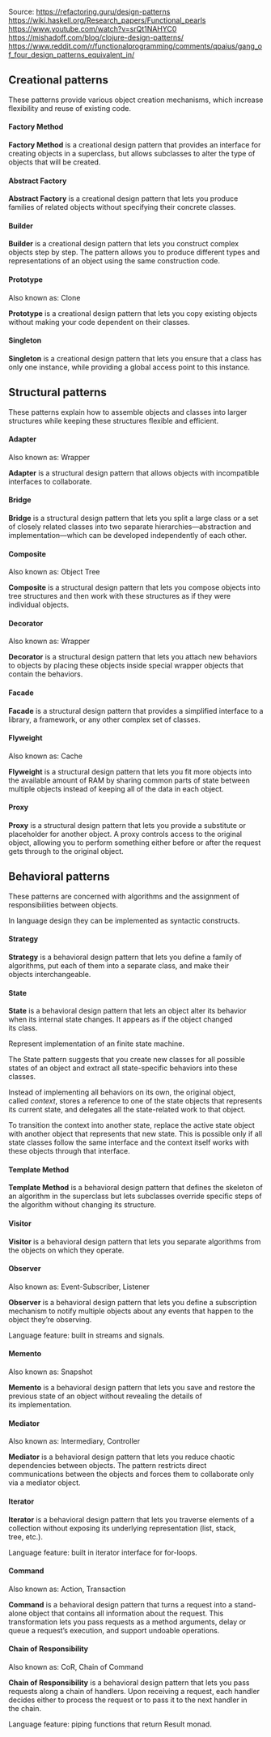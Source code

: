 Source: https://refactoring.guru/design-patterns
https://wiki.haskell.org/Research_papers/Functional_pearls
https://www.youtube.com/watch?v=srQt1NAHYC0
https://mishadoff.com/blog/clojure-design-patterns/
https://www.reddit.com/r/functionalprogramming/comments/qpaius/gang_of_four_design_patterns_equivalent_in/

## Creational patterns

These patterns provide various object creation mechanisms, which increase flexibility and reuse of existing code.

#### Factory Method

**Factory Method** is a creational design pattern that provides an interface for creating objects in a superclass, but allows subclasses to alter the type of objects that will be created.

#### Abstract Factory

**Abstract Factory** is a creational design pattern that lets you produce families of related objects without specifying their concrete classes.

#### Builder

**Builder** is a creational design pattern that lets you construct complex objects step by step. The pattern allows you to produce different types and representations of an object using the same construction code.

#### Prototype

Also known as: Clone

**Prototype** is a creational design pattern that lets you copy existing objects without making your code dependent on their classes.

#### Singleton

**Singleton** is a creational design pattern that lets you ensure that a class has only one instance, while providing a global access point to this instance.

## Structural patterns

These patterns explain how to assemble objects and classes into larger structures while keeping these structures flexible and efficient.

#### Adapter

Also known as: Wrapper

**Adapter** is a structural design pattern that allows objects with incompatible interfaces to collaborate.

#### Bridge

**Bridge** is a structural design pattern that lets you split a large class or a set of closely related classes into two separate hierarchies—abstraction and implementation—which can be developed independently of each other.

#### Composite

Also known as: Object Tree

**Composite** is a structural design pattern that lets you compose objects into tree structures and then work with these structures as if they were individual objects.

#### Decorator

Also known as: Wrapper

**Decorator** is a structural design pattern that lets you attach new behaviors to objects by placing these objects inside special wrapper objects that contain the behaviors.

#### Facade

**Facade** is a structural design pattern that provides a simplified interface to a library, a framework, or any other complex set of classes.

#### Flyweight

Also known as: Cache

**Flyweight** is a structural design pattern that lets you fit more objects into the available amount of RAM by sharing common parts of state between multiple objects instead of keeping all of the data in each object.

#### Proxy

**Proxy** is a structural design pattern that lets you provide a substitute or placeholder for another object. A proxy controls access to the original object, allowing you to perform something either before or after the request gets through to the original object.

## Behavioral patterns

These patterns are concerned with algorithms and the assignment of responsibilities between objects.

In language design they can be implemented as syntactic constructs. 

#### Strategy

**Strategy** is a behavioral design pattern that lets you define a family of algorithms, put each of them into a separate class, and make their objects interchangeable.

#### State

**State** is a behavioral design pattern that lets an object alter its behavior when its internal state changes. It appears as if the object changed its class.

Represent implementation of an finite state machine.

The State pattern suggests that you create new classes for all possible states of an object and extract all state-specific behaviors into these classes.

Instead of implementing all behaviors on its own, the original object, called _context_, stores a reference to one of the state objects that represents its current state, and delegates all the state-related work to that object.

To transition the context into another state, replace the active state object with another object that represents that new state. This is possible only if all state classes follow the same interface and the context itself works with these objects through that interface.

#### Template Method

**Template Method** is a behavioral design pattern that defines the skeleton of an algorithm in the superclass but lets subclasses override specific steps of the algorithm without changing its structure.

#### Visitor

**Visitor** is a behavioral design pattern that lets you separate algorithms from the objects on which they operate.

#### Observer

Also known as: Event-Subscriber, Listener

**Observer** is a behavioral design pattern that lets you define a subscription mechanism to notify multiple objects about any events that happen to the object they’re observing.

Language feature: built in streams and signals.

#### Memento

Also known as: Snapshot

**Memento** is a behavioral design pattern that lets you save and restore the previous state of an object without revealing the details of its implementation.

#### Mediator

Also known as: Intermediary, Controller

**Mediator** is a behavioral design pattern that lets you reduce chaotic dependencies between objects. The pattern restricts direct communications between the objects and forces them to collaborate only via a mediator object.

#### Iterator

**Iterator** is a behavioral design pattern that lets you traverse elements of a collection without exposing its underlying representation (list, stack, tree, etc.).

Language feature: built in iterator interface for for-loops.

#### Command

Also known as: Action, Transaction

**Command** is a behavioral design pattern that turns a request into a stand-alone object that contains all information about the request. This transformation lets you pass requests as a method arguments, delay or queue a request’s execution, and support undoable operations.

#### Chain of Responsibility

Also known as: CoR, Chain of Command

**Chain of Responsibility** is a behavioral design pattern that lets you pass requests along a chain of handlers. Upon receiving a request, each handler decides either to process the request or to pass it to the next handler in the chain.

Language feature: piping functions that return Result monad.

